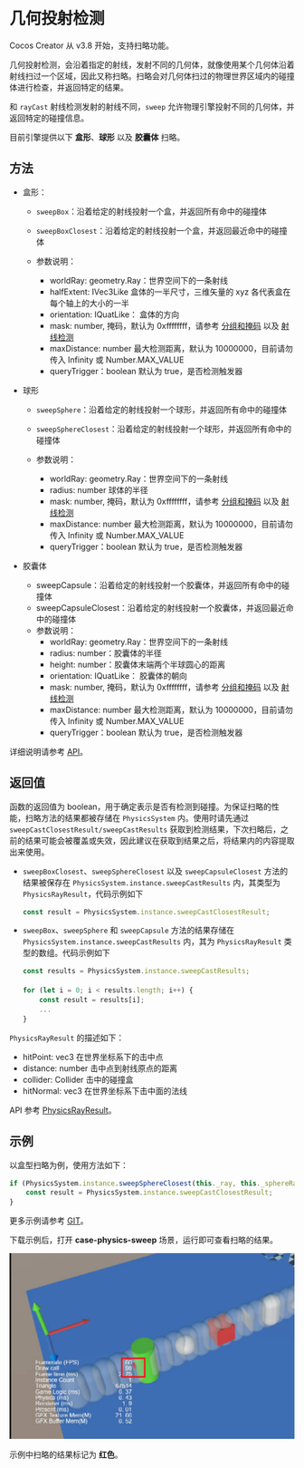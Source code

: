 # 几何投射检测

Cocos Creator 从 v3.8 开始，支持扫略功能。

几何投射检测，会沿着指定的射线，发射不同的几何体，就像使用某个几何体沿着射线扫过一个区域，因此又称扫略。扫略会对几何体扫过的物理世界区域内的碰撞体进行检查，并返回特定的结果。

和 `rayCast` 射线检测发射的射线不同，`sweep` 允许物理引擎投射不同的几何体，并返回特定的碰撞信息。

目前引擎提供以下 **盒形**、**球形** 以及 **胶囊体** 扫略。

## 方法

- 盒形：
    - `sweepBox`：沿着给定的射线投射一个盒，并返回所有命中的碰撞体
    - `sweepBoxClosest`：沿着给定的射线投射一个盒，并返回最近命中的碰撞体

    - 参数说明：

        - worldRay: geometry.Ray：世界空间下的一条射线
        - halfExtent: IVec3Like 盒体的一半尺寸，三维矢量的 xyz 各代表盒在每个轴上的大小的一半
        - orientation: IQuatLike： 盒体的方向
        - mask: number, 掩码，默认为 0xffffffff，请参考 [分组和掩码](./physics-group-mask.md) 以及 [射线检测](./physics-raycast.md)
        - maxDistance: number 最大检测距离，默认为 10000000，目前请勿传入 Infinity 或 Number.MAX_VALUE
        - queryTrigger：boolean 默认为 true，是否检测触发器

- 球形
    - `sweepSphere`：沿着给定的射线投射一个球形，并返回所有命中的碰撞体
    - `sweepSphereClosest`：沿着给定的射线投射一个球形，并返回所有命中的碰撞体

    - 参数说明：
        - worldRay: geometry.Ray：世界空间下的一条射线
        - radius: number 球体的半径
        - mask: number, 掩码，默认为 0xffffffff，请参考 [分组和掩码](./physics-group-mask.md) 以及 [射线检测](./physics-raycast.md)
        - maxDistance: number 最大检测距离，默认为 10000000，目前请勿传入 Infinity 或 Number.MAX_VALUE
        - queryTrigger：boolean 默认为 true，是否检测触发器

- 胶囊体
    - sweepCapsule：沿着给定的射线投射一个胶囊体，并返回所有命中的碰撞体
    - sweepCapsuleClosest：沿着给定的射线投射一个胶囊体，并返回最近命中的碰撞体
    - 参数说明：
        - worldRay: geometry.Ray：世界空间下的一条射线
        - radius: number：胶囊体的半径
        - height: number：胶囊体末端两个半球圆心的距离
        - orientation: IQuatLike： 胶囊体的朝向
        - mask: number, 掩码，默认为 0xffffffff，请参考 [分组和掩码](./physics-group-mask.md) 以及 [射线检测](./physics-raycast.md)
        - maxDistance: number 最大检测距离，默认为 10000000，目前请勿传入 Infinity 或 Number.MAX_VALUE
        - queryTrigger：boolean 默认为 true，是否检测触发器

详细说明请参考 [API](__APIDOC__/zh/class/PhysicsSystem)。

## 返回值

函数的返回值为 boolean，用于确定表示是否有检测到碰撞。为保证扫略的性能，扫略方法的结果都被存储在 `PhysicsSystem` 内。使用时请先通过 `sweepCastClosestResult/sweepCastResults` 获取到检测结果，下次扫略后，之前的结果可能会被覆盖或失效，因此建议在获取到结果之后，将结果内的内容提取出来使用。

- `sweepBoxClosest`、`sweepSphereClosest` 以及 `sweepCapsuleClosest` 方法的结果被保存在 `PhysicsSystem.instance.sweepCastResults` 内，其类型为 `PhysicsRayResult`，代码示例如下

  ```ts
  const result = PhysicsSystem.instance.sweepCastClosestResult;
  ```

- `sweepBox`、`sweepSphere` 和 `sweepCapsule` 方法的结果存储在 `PhysicsSystem.instance.sweepCastResults` 内，其为 `PhysicsRayResult` 类型的数组。代码示例如下

    ```ts
    const results = PhysicsSystem.instance.sweepCastResults;

    for (let i = 0; i < results.length; i++) {
        const result = results[i];
        ...
    }
    ```

`PhysicsRayResult` 的描述如下：

- hitPoint: vec3 在世界坐标系下的击中点
- distance: number 击中点到射线原点的距离
- collider: Collider 击中的碰撞盒
- hitNormal: vec3 在世界坐标系下击中面的法线

API 参考 [PhysicsRayResult](__APIDOC__/zh/class/PhysicsRayResult)。

## 示例

以盒型扫略为例，使用方法如下：

```ts
if (PhysicsSystem.instance.sweepSphereClosest(this._ray, this._sphereRadius * this._scale, this._mask, this._maxDistance, this._queryTrigger)) {
    const result = PhysicsSystem.instance.sweepCastClosestResult;
}
```

更多示例请参考 [GIT](https://github.com/cocos/cocos-example-projects/tree/master/physics-3d)。

下载示例后，打开 **case-physics-sweep** 场景，运行即可查看扫略的结果。

![sweep.jpg](./img/sweep.jpg)

示例中扫略的结果标记为 **红色**。
